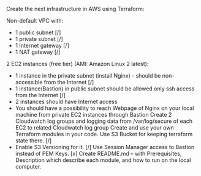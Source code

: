 Create the next infrastructure in AWS using Terraform:

Non-default VPC with:
  -  1 public subnet [/]
  -  1 private subnet [/]
  -  1 Internet gateway [/]
  -  1 NAT gateway [/]

2 EC2 instances (free tier) (AMI: Amazon Linux 2 latest):
  -  1 instance in the private subnet (install Nginx) - should be non-accessible from the Internet [/]
  -  1 instance(Bastion) in public subnet should be allowed only ssh access from the Internet [/]
  -  2 instances should have Internet access 
  -  You should have a possibility to reach Webpage of Nginx on your local machine from private EC2 instances through Bastion
Create 2 Cloudwatch log groups and logging data from /var/log/secure of each EC2 to related Cloudwatch log group
Create and use your own Terraform modules in your code.
Use S3 Bucket for keeping terraform state there. [/]
  -   Enable S3 Versioning for it. [/]
Use Session Manager access to Bastion instead of PEM Keys. [x]
Create README.md – with Prerequisites, Description which describe each module, and how to run on the local computer.

